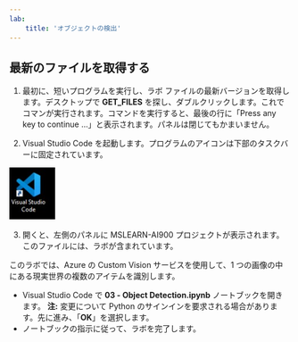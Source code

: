 ```yaml
---
lab:
    title: 'オブジェクトの検出'
---
```


## 最新のファイルを取得する 

1. 最初に、短いプログラムを実行し、ラボ ファイルの最新バージョンを取得します。デスクトップで **GET_FILES** を探し、ダブルクリックします。これでコマンが実行されます。コマンドを実行すると、最後の行に「Press any key to continue ...」と表示されます。パネルは閉じてもかまいません。

2.  Visual Studio Code を起動します。プログラムのアイコンは下部のタスクバーに固定されています。 

![Visual Studio Code のアイコン](./images/vscode.jpg)

3. 開くと、左側のパネルに MSLEARN-AI900 プロジェクトが表示されます。このファイルには、ラボが含まれています。 

このラボでは、Azure の Custom Vision サービスを使用して、1 つの画像の中にある現実世界の複数のアイテムを識別します。

-  Visual Studio Code で **03 - Object Detection.ipynb** ノートブックを開きます。
    **注:** 変更について Python のサインインを要求される場合があります。先に進み、「**OK**」を選択します。 
-  ノートブックの指示に従って、ラボを完了します。
